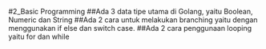 #2_Basic Programming
##Ada 3 data tipe utama di Golang, yaitu Boolean, Numeric dan String
##Ada 2 cara untuk melakukan branching yaitu dengan menggunakan if else dan switch case.
##Ada 2 cara penggunaan looping yaitu for dan while
